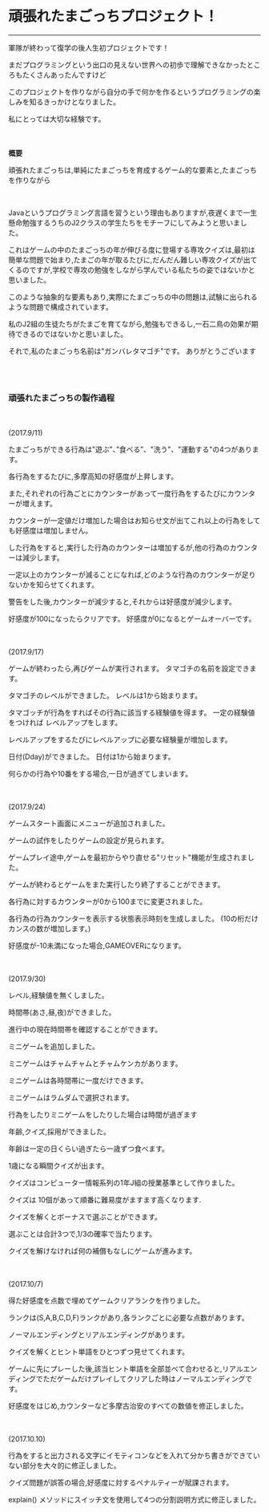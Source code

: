 <h1>頑張れたまごっちプロジェクト！</h1>
<hr>

<p>軍隊が終わって復学の後人生初プロジェクトです！</p>
<p>まだプログラミングという出口の見えない世界への初歩で理解できなかったところもたくさんあったんですけど</p>
<p>このプロジェクトを作りながら自分の手で何かを作るというプログラミングの楽しみを知るきっかけとなりました。</p>
<p>私にとっては大切な経験です。</p><br>

<br>
<br＞

**概要**

<p>頑張れたまごっちは,単純にたまごっちを育成するゲーム的な要素と,たまごっちを作りながら</p> <br>
<p>Javaというプログラミング言語を習うという理由もありますが,夜遅くまで一生懸命勉強するうちのJ2クラスの学生たちをモチーフにしてみようと思いました。</p> 
<p>これはゲームの中のたまごっちの年が伸びる度に登場する専攻クイズは,最初は簡単な問題で始まり,たまごの年が取るたびに,だんだん難しい専攻クイズが出てくるのですが,学校で専攻の勉強をしながら学んでいる私たちの姿ではないかと思いました。</p> 
<p>このような抽象的な要素もあり,実際にたまごっちの中の問題は,試験に出られるような問題で構成されています。</p>
<p>私のJ2組の生徒たちがたまごを育てながら,勉強もできるし,一石二鳥の効果が期待できるのではないかと思いました。</p>
<p>それで,私のたまごっち名前は"ガンバレタマゴチ"です。 ありがとうございます</p>

<br>
<br>

<h3>頑張れたまごっちの製作過程</h3>
 <br><br>
  (2017.9/11)

<p>たまごっちができる行為は"遊ぶ"、”食べる”、"洗う"、"運動する"の4つがあります。</p>
<p>各行為をするたびに,多摩高知の好感度が上昇します。
<p>また,それぞれの行為ごとにカウンターがあって一度行為をするたびにカウンターが増えます。</p>
<p>カウンターが一定値だけ増加した場合はお知らせ文が出てこれ以上の行為をしても好感度は増加しません。</p>
<p>した行為をすると,実行した行為のカウンターは増加するが,他の行為のカウンターは減少します。</p>
<p>一定以上のカウンターが減ることになれば,どのような行為のカウンターが足りないかを知らせてくれます。</p>
<p>警告をした後,カウンターが減少すると,それからは好感度が減少します。</p>
<p>好感度が100になったらクリアです。 好感度が0になるとゲームオーバーです。</p> 
 <br><br>
(2017.9/17)
<p>ゲームが終わったら,再びゲームが実行されます。 タマゴチの名前を設定できます。 </p>
<p>タマゴチのレベルができました。 レベルは1から始まります。</p>
<p>タマゴッチが行為をすればその行為に該当する経験値を得ます。 一定の経験値をつければ
レベルアップをします。</p> レベルアップをするたびにレベルアップに必要な経験量が増加します。</p>
<p>日付(Dday)ができました。 日付は1から始まります。</p>
<p>何らかの行為や10番をする場合,一日が過ぎてしまいます。</p>
<br><br>
(2017.9/24)
<p>ゲームスタート画面にメニューが追加されました。</p>
<p>ゲームの試作をしたりゲームの設定が見られます。</p>
<p>ゲームプレイ途中,ゲームを最初からやり直せる"リセット"機能が生成されました。</p>
<p>ゲームが終わるとゲームをまた実行したり終了することができます。</p>
<p>各行為に対するカウンターが0から100までに変更されました。 </p>
<p>各行為の行為カウンターを表示する状態表示時刻を生成しました。 (10の桁だけカンスの数が増加します。)</p>
<p>好感度が-10未満になった場合,GAMEOVERになります。</p>
<br><br>
(2017.9/30)
<p>レベル,経験値を無くしました。</p>
<p>時間帯(あさ,昼,夜)ができました。</p>
<p>進行中の現在時間帯を確認することができます。</p>
<p>ミニゲームを追加しました。</p>
<p>ミニゲームはチャムチャムとチャムケンカがあります。</p>
<p>ミニゲームは各時間帯に一度だけできます。</p>
<p>ミニゲームはラムダムで選択されます。</p>
<p>行為をしたりミニゲームをしたりした場合は時間が過ぎます</p>
<p>年齢,クイズ,採用ができました。</p>
<p>年齢は一定の日くらい過ぎたら一歳ずつ食べます。</p>
<p>1歳になる瞬間クイズが出ます。</p>
<p>クイズはコンピューター情報系列の1年J組の授業基準として作りました。</p>
<p>クイズは 10個があって順番に難易度がますます高くなります.</p>
<p>クイズを解くとボーナスで選ぶことができます。</p>
<p>選ぶことは合計3つで,1/3の確率で当たります。</p>
<p>クイズを解けなければ何の補償もなしにゲームが進みます。</p>
<br><br>
(2017.10/7)
<p>得た好感度を点数で埋めてゲームクリアランクを作りました。</p>
<p>ランクは(S,A,B,C,D,F)ランクがあり,各ランクごとに必要な点数があります。</p>
<p>ノーマルエンディングとリアルエンディングがあります。</p>
<p>クイズを解くとヒント単語をひとつずつ見せてくれます。</p>
<p>ゲームに先にプレーした後,該当ヒント単語を全部並べて合わせると,リアルエンディングでただゲームだけプレイしてクリアした時はノーマルエンディングです。</p>
<p>好感度をはじめ,カウンターなど多摩古治安のすべての数値を修正しました。</p>

<br><br>
(2017.10.10)
<p>行為をすると出力される文字にイモティコンなどを入れて分かち書きができていない部分を大々的に修正しました。</p>
<p>クイズ問題が誤答の場合,好感度に対するペナルティーが賦課されます。 </p>
<p>explain() メソッドにスイッチ文を使用して4つの分割説明方式に修正しました。</p>
